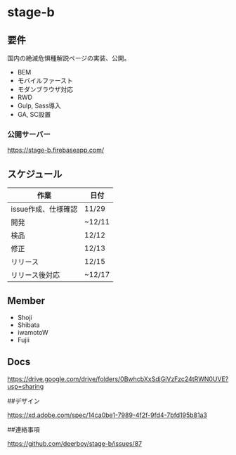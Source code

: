 # stage-b

## 要件

国内の絶滅危惧種解説ページの実装、公開。

- BEM
- モバイルファースト
- モダンブラウザ対応
- RWD
- Gulp, Sass導入
- GA, SC設置

### 公開サーバー

https://stage-b.firebaseapp.com/

## スケジュール

作業|日付
---|---
issue作成、仕様確認|11/29
開発|~12/11
検品|12/12
修正|12/13
リリース|12/15
リリース後対応|~12/17

## Member

- Shoji
- Shibata
- iwamotoW
- Fujii

## Docs

https://drive.google.com/drive/folders/0BwhcbXxSdjGiVzFzc24tRWN0UVE?usp=sharing

##デザイン

https://xd.adobe.com/spec/14ca0be1-7989-4f2f-9fd4-7bfd195b81a3

##連絡事項

https://github.com/deerboy/stage-b/issues/87